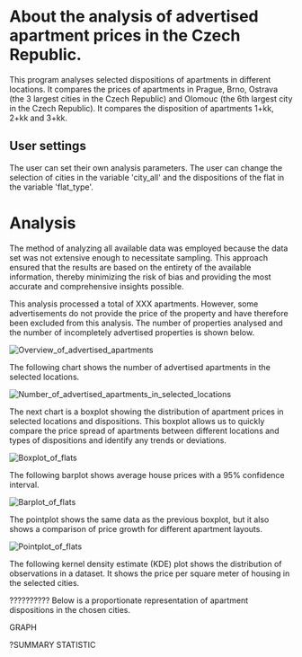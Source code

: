 # About the analysis of advertised apartment prices in the Czech Republic.

This program analyses selected dispositions of apartments in different locations. It compares the prices of apartments in Prague, Brno, Ostrava (the 3 largest cities in the Czech Republic) and Olomouc (the 6th largest city in the Czech Republic). It compares the disposition of apartments 1+kk, 2+kk and 3+kk.

## User settings
The user can set their own analysis parameters. The user can change the selection of cities in the variable 'city_all' and the dispositions of the flat in the variable 'flat_type'.

# Analysis 
The method of analyzing all available data was employed because the data set was not extensive enough to necessitate sampling. This approach ensured that the results are based on the entirety of the available information, thereby minimizing the risk of bias and providing the most accurate and comprehensive insights possible.

This analysis processed a total of XXX apartments. However, some advertisements do not provide the price of the property and have therefore been excluded from this analysis. The number of properties analysed and the number of incompletely advertised properties is shown below.

![Overview_of_advertised_apartments](https://github.com/Libre89/Apartment_price_analysis/assets/101059017/a8481e85-2e65-4fa2-8e48-700a0e818559)

The following chart shows the number of advertised apartments in the selected locations.

![Number_of_advertised_apartments_in_selected_locations](https://github.com/Libre89/Apartment_price_analysis/assets/101059017/e64e1a72-dc65-4c8f-b696-072305b1f20b)

The next chart is a boxplot showing the distribution of apartment prices in selected locations and dispositions. This boxplot allows us to quickly compare the price spread of apartments between different locations and types of dispositions and identify any trends or deviations.

![Boxplot_of_flats](https://github.com/Libre89/Apartment_price_analysis/assets/101059017/1f759a1a-6d54-44f7-88e6-7938003c3c44)

The following barplot shows average house prices with a 95% confidence interval.

![Barplot_of_flats](https://github.com/Libre89/Apartment_price_analysis/assets/101059017/7069252d-948d-42ce-ad79-186c3436f4be)

The pointplot shows the same data as the previous boxplot, but it also shows a comparison of price growth for different apartment layouts. 

![Pointplot_of_flats](https://github.com/Libre89/Apartment_price_analysis/assets/101059017/0fcbfe2b-b8b3-4dda-baa8-1dbc06a3eb6e)

The following kernel density estimate (KDE) plot shows the distribution of observations in a dataset. It shows the price per square meter of housing in the selected cities.











??????????
Below is a proportionate representation of apartment dispositions in the chosen cities.

GRAPH

?SUMMARY STATISTIC


